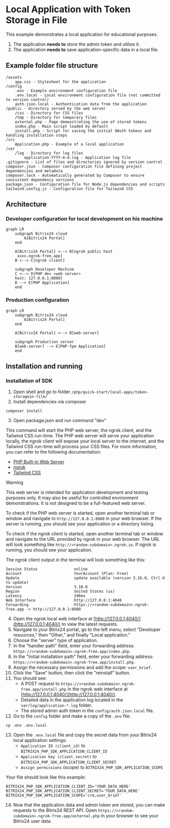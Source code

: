 # Local Application with Token Storage in File

This example demonstrates a local application for educational purposes.

1. The application **needs to** store the admin token and utilize it.
2. The application **needs to** save application-specific data in a local file.

## Example folder file structure

```plaintext
/assets
    app.css - Stylesheet for the application
/config
    .env - Example environment configuration file
    .env.local - Local environment configuration file (not committed to version control)
    auth.json.local - Authentication data from the application
/public - Directory served by the web server
    /css - Directory for CSS files
    /tmp - Directory for temporary files
    external.php - Page demonstrating the use of stored tokens
    index.php - Main script loaded by default
    install.php - Script for saving the initial OAuth tokens and handling installation steps
/src
    Application.php - Example of a local application
/var
    /log - Directory for log files
        application-YYYY-m-d.log - Application log file
.gitignore - List of files and directories ignored by version control
composer.json - Composer configuration file defining project dependencies and metadata
composer.lock - Automatically generated by Composer to ensure consistent dependency versions
package.json - Configuration file for Node.js dependencies and scripts
tailwind.config.js - Configuration file for Tailwind CSS
```

## Architecture

### Developer configuration for local development on his machine

```mermaid
graph LR
    subgraph Bitrix24 cloud
        A[Bitrix24 Portal] 
    end
    
    A[Bitrix24 Portal] <--> B[ngrok public host
     xxxx.ngrok-free.app]
    B <--> C[ngrok client]
    
    subgraph Developer Machine 
    C <--> D[PHP dev «web server» 
    host: 127.0.0.1:8080]
    D --> E[PHP Application]
    end
```

### Production configuration

```mermaid
graph LR
    subgraph Bitrix24 cloud
        A[Bitrix24 Portal] 
    end
    
    A[Bitrix24 Portal] <--> B[web-server]
    
    subgraph Production server 
    B[web-server] --> E[PHP-fpm Application]
    end
```

## Installation and running

### Installation of SDK

1. Open shell and go to folder `/php/quick-start/local-apps/token-storagein-file/`
2. Install dependencies via composer

```shell
composer install
```

3. Open package.json and run command "dev"

This command will start the PHP web server, the ngrok client, and the Tailwind CSS run-time. The PHP web server will serve your application locally, the ngrok client will expose your local server to the internet, and the Tailwind CSS run-time will process your CSS files. For more information, you can refer to the following documentation:

- [PHP Built-in Web Server](https://www.php.net/manual/en/features.commandline.webserver.php)
- [ngrok](https://ngrok.com/docs)
- [Tailwind CSS](https://tailwindcss.com/docs)

> [!WARNING]  
> This web server is intended for application development and testing purposes only. It may also be useful for controlled environment demonstrations. It is not designed to be a full-featured web server.

To check if the PHP web server is started, open another terminal tab or window and navigate to `http://127.0.0.1:8080` in your web browser. If the server is running, you should see your application or a directory listing.

To check if the ngrok client is started, open another terminal tab or window and navigate to the URL provided by ngrok in your web browser. The URL will look something like `http://<random-subdomain>.ngrok.io`. If ngrok is running, you should see your application.

The ngrok client output in the terminal will look something like this:

```plaintext
Session Status                online
Account                       YourAccount (Plan: Free)
Update                        update available (version 3.16.0, Ctrl-U to update)
Version                       3.10.0
Region                        United States (us)
Latency                       196ms
Web Interface                 http://127.0.0.1:4040
Forwarding                    https://<random-subdomain>.ngrok-free.app -> http://127.0.0.1:8080
```

4. Open the ngrok local web interface at [http://127.0.0.1:4040/](http://127.0.0.1:4040/) to view the latest requests.
5. Navigate to your Bitrix24 portal, go to the left menu, select "Developer resources," then "Other," and finally "Local application."
6. Choose the "server" type of application.
7. In the "handler path" field, enter your forwarding address: `https://<random-subdomain>.ngrok-free.app/index.php`.
8. In the "Initial installation path" field, enter your forwarding address: `https://<random-subdomain>.ngrok-free.app/install.php`.
9. Assign the necessary permissions and add the scope: `user_brief`.
10. Click the "Save" button, then click the "reinstall" button.
11. You should see:
    - A POST request to `https://<random-subdomain>.ngrok-free.app/install.php` in the ngrok web interface at [http://127.0.0.1:4040/](http://127.0.0.1:4040/).
    - Detailed data in the application log located in the `var/log/application-*.log` folder.
    - The stored admin auth token in the `config/auth.json.local` file.
12. Go to the `config` folder and make a copy of the `.env` file:

```shell
cp .env .env.local
```

13. Open the `.env.local` file and copy the secret data from your Bitrix24 local application settings:
    - `Application ID (client_id)` to `BITRIX24_PHP_SDK_APPLICATION_CLIENT_ID`
    - `Application key (client_secret)` to `BITRIX24_PHP_SDK_APPLICATION_CLIENT_SECRET`
    - `Assign permissions` (scope) to `BITRIX24_PHP_SDK_APPLICATION_SCOPE`

Your file should look like this example:

```
BITRIX24_PHP_SDK_APPLICATION_CLIENT_ID='YOUR_DATA_HERE'
BITRIX24_PHP_SDK_APPLICATION_CLIENT_SECRET='YOUR_DATA_HERE'
BITRIX24_PHP_SDK_APPLICATION_SCOPE='crm,user_brief'
```

14. Now that the application data and admin token are stored, you can make requests to the Bitrix24 REST API. Open `https://<random-subdomain>.ngrok-free.app/external.php` in your browser to see your Bitrix24 user data.
